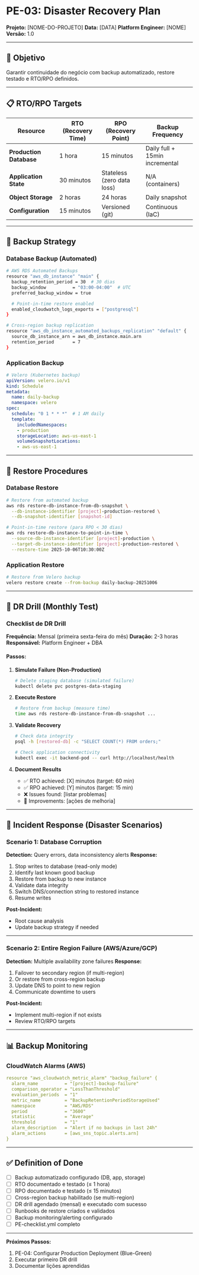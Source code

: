 <!--
MARKDOWN FORMATTING:
- Use 2 spaces at end of line for compact line breaks (metadata)
- Use blank lines between sections for readability (content)
- Validate in Markdown preview before committing
-->

# PE-03: Disaster Recovery Plan

**Projeto:** [NOME-DO-PROJETO]
**Data:** [DATA]
**Platform Engineer:** [NOME]
**Versão:** 1.0

---

## 🎯 Objetivo

Garantir continuidade do negócio com backup automatizado, restore testado e RTO/RPO definidos.

---

## 📋 RTO/RPO Targets

| Resource | RTO (Recovery Time) | RPO (Recovery Point) | Backup Frequency |
|----------|---------------------|----------------------|------------------|
| **Production Database** | 1 hora | 15 minutos | Daily full + 15min incremental |
| **Application State** | 30 minutos | Stateless (zero data loss) | N/A (containers) |
| **Object Storage** | 2 horas | 24 horas | Daily snapshot |
| **Configuration** | 15 minutos | Versioned (git) | Continuous (IaC) |

---

## 💾 Backup Strategy

### Database Backup (Automated)

```bash
# AWS RDS Automated Backups
resource "aws_db_instance" "main" {
  backup_retention_period = 30  # 30 dias
  backup_window          = "03:00-04:00"  # UTC
  preferred_backup_window = true

  # Point-in-time restore enabled
  enabled_cloudwatch_logs_exports = ["postgresql"]
}

# Cross-region backup replication
resource "aws_db_instance_automated_backups_replication" "default" {
  source_db_instance_arn = aws_db_instance.main.arn
  retention_period       = 7
}
```

### Application Backup

```yaml
# Velero (Kubernetes backup)
apiVersion: velero.io/v1
kind: Schedule
metadata:
  name: daily-backup
  namespace: velero
spec:
  schedule: "0 1 * * *"  # 1 AM daily
  template:
    includedNamespaces:
    - production
    storageLocation: aws-us-east-1
    volumeSnapshotLocations:
    - aws-us-east-1
```

---

## 🔄 Restore Procedures

### Database Restore

```bash
# Restore from automated backup
aws rds restore-db-instance-from-db-snapshot \
  --db-instance-identifier [project]-production-restored \
  --db-snapshot-identifier [snapshot-id]

# Point-in-time restore (para RPO < 30 dias)
aws rds restore-db-instance-to-point-in-time \
  --source-db-instance-identifier [project]-production \
  --target-db-instance-identifier [project]-production-restored \
  --restore-time 2025-10-06T10:30:00Z
```

### Application Restore

```bash
# Restore from Velero backup
velero restore create --from-backup daily-backup-20251006
```

---

## 🧪 DR Drill (Monthly Test)

### Checklist de DR Drill

**Frequência:** Mensal (primeira sexta-feira do mês)
**Duração:** 2-3 horas
**Responsável:** Platform Engineer + DBA

#### Passos:

1. **Simulate Failure (Non-Production)**
   ```bash
   # Delete staging database (simulated failure)
   kubectl delete pvc postgres-data-staging
   ```

2. **Execute Restore**
   ```bash
   # Restore from backup (measure time)
   time aws rds restore-db-instance-from-db-snapshot ...
   ```

3. **Validate Recovery**
   ```bash
   # Check data integrity
   psql -h [restored-db] -c "SELECT COUNT(*) FROM orders;"

   # Check application connectivity
   kubectl exec -it backend-pod -- curl http://localhost/health
   ```

4. **Document Results**
   - ✅ RTO achieved: [X] minutos (target: 60 min)
   - ✅ RPO achieved: [Y] minutos (target: 15 min)
   - ❌ Issues found: [listar problemas]
   - 📝 Improvements: [ações de melhoria]

---

## 🚨 Incident Response (Disaster Scenarios)

### Scenario 1: Database Corruption

**Detection:** Query errors, data inconsistency alerts
**Response:**
1. Stop writes to database (read-only mode)
2. Identify last known good backup
3. Restore from backup to new instance
4. Validate data integrity
5. Switch DNS/connection string to restored instance
6. Resume writes

**Post-Incident:**
- Root cause analysis
- Update backup strategy if needed

---

### Scenario 2: Entire Region Failure (AWS/Azure/GCP)

**Detection:** Multiple availability zone failures
**Response:**
1. Failover to secondary region (if multi-region)
2. Or restore from cross-region backup
3. Update DNS to point to new region
4. Communicate downtime to users

**Post-Incident:**
- Implement multi-region if not exists
- Review RTO/RPO targets

---

## 📊 Backup Monitoring

### CloudWatch Alarms (AWS)

```yaml
resource "aws_cloudwatch_metric_alarm" "backup_failure" {
  alarm_name          = "[project]-backup-failure"
  comparison_operator = "LessThanThreshold"
  evaluation_periods  = "1"
  metric_name         = "BackupRetentionPeriodStorageUsed"
  namespace           = "AWS/RDS"
  period              = "3600"
  statistic           = "Average"
  threshold           = "1"
  alarm_description   = "Alert if no backups in last 24h"
  alarm_actions       = [aws_sns_topic.alerts.arn]
}
```

---

## ✅ Definition of Done

- [ ] Backup automatizado configurado (DB, app, storage)
- [ ] RTO documentado e testado (≤ 1 hora)
- [ ] RPO documentado e testado (≤ 15 minutos)
- [ ] Cross-region backup habilitado (se multi-region)
- [ ] DR drill agendado (mensal) e executado com sucesso
- [ ] Runbooks de restore criados e validados
- [ ] Backup monitoring/alerting configurado
- [ ] PE-checklist.yml completo

---

**Próximos Passos:**
1. PE-04: Configurar Production Deployment (Blue-Green)
2. Executar primeiro DR drill
3. Documentar lições aprendidas

